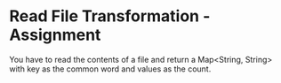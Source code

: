 # Read File Transformation - Assignment
You have to read the contents of a file and return a Map<String, String> with key as the common word and values as the count.